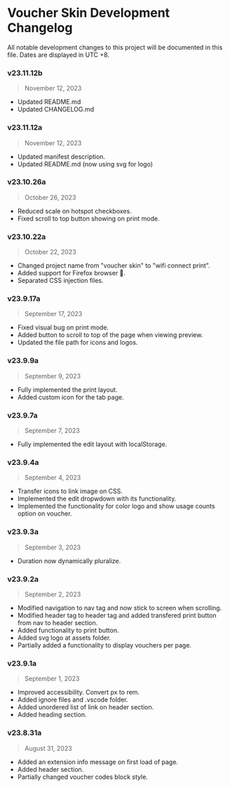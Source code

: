 # Voucher Skin Development Changelog
All notable development changes to this project will be documented in this file. Dates are displayed in UTC +8.


### v23.11.12b
> November 12, 2023
- Updated README.md
- Updated CHANGELOG.md

### v23.11.12a
> November 12, 2023
- Updated manifest description.
- Updated README.md (now using svg for logo)

### v23.10.26a
> October 26, 2023
- Reduced scale on hotspot checkboxes.
- Fixed scroll to top button showing on print mode.

### v23.10.22a
> October 22, 2023
- Changed project name from "voucher skin" to "wifi connect print".
- Added support for Firefox browser 🦊.
- Separated CSS injection files.

### v23.9.17a
> September 17, 2023
- Fixed visual bug on print mode.
- Added button to scroll to top of the page when viewing preview.
- Updated the file path for icons and logos.

### v23.9.9a
> September 9, 2023
- Fully implemented the print layout.
- Added custom icon for the tab page.

### v23.9.7a
> September 7, 2023
- Fully implemented the edit layout with localStorage.

### v23.9.4a
> September 4, 2023
- Transfer icons to link image on CSS.
- Implemented the edit dropwdown with its functionality.
- Implemented the functionality for color logo and show usage counts option on voucher.

### v23.9.3a
> September 3, 2023
- Duration now dynamically pluralize.

### v23.9.2a
> September 2, 2023
- Modified navigation to nav tag and now stick to screen when scrolling.
- Modified header tag to header tag and added transfered print button from nav to header section.
- Added functionality to print button.
- Added svg logo at assets folder.
- Partially added a functionality to display vouchers per page.

### v23.9.1a
> September 1, 2023
- Improved accessibility. Convert px to rem.
- Added ignore files and .vscode folder.
- Added unordered list of link on header section.
- Added heading section.

### v23.8.31a
> August 31, 2023
- Added an extension info message on first load of page.
- Added header section.
- Partially changed voucher codes block style.